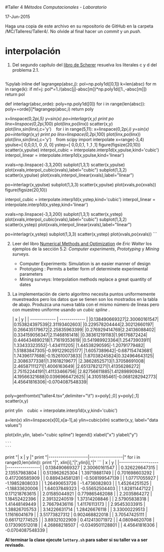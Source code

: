 #Taller 4
*Métodos Computacionales - Laboratorio*

17-Jun-2015

Haga una copia de este archivo en su repositorio de GitHub en la carpeta /MC/Talleres/Taller4/. No olvide al final hacer un *commit* y un *push*.

# interpolación

1. Del segundo capítulo del [libro de Scherer](http://link.springer.com.ezproxy.uniandes.edu.co:8080/book/10.1007\%2F978-3-642-13990-1) resuelva los literales c y d del problema 2.1.

	```
%pylab inline
def lagrangep(absc,j):
    pol=np.poly1d([0,1])
    k=len(absc)
    for m in range(k):
        if m!=j:
            pol*=1./(absc[j]-absc[m])*np.poly1d([1.,-absc[m]])
    return pol   

def interlagr(absc,orde):
    poly=np.poly1d([0])
    for i in range(len(absc)):
        poly+=orde[i]*lagrangep(absc,i)
    return poly


x=linspace(0,2*pi,5)
y=sin(x)
po=interlagr(x,y)
print po
	```
	```
linx=linspace(0,2*pi,100)
plot(linx,po(linx))
scatter(x,y)
plot(linx,sin(linx),c='y')
	```
	```
for i in range(5,11):
    x=linspace(0,2*pi,i)
    y=sin(x)
    po=interlagr(x,y)
    print po
    linx=linspace(0,2*pi,100)
    plot(linx,po(linx))
plot(linx,sin(linx),c='y')
	```
	```
from scipy import interpolate
x=range(-3,4)
ypulse=[ 0,0,0,1, 0 ,0, 0]
ystep=[ 0,0,0,1, 1 ,1 ,1]
figure(figsize(20,10))
scatter(x,ypulse)
interpol_cubic = interpolate.interp1d(x,ypulse,kind='cubic')
interpol_linear = interpolate.interp1d(x,ypulse,kind='linear')

xvals=np.linspace(-3,3,200)
subplot(1,3,1)
scatter(x,ypulse)
plot(xvals,interpol_cubic(xvals),label="cubic")
subplot(1,3,2)
scatter(x,ypulse)
plot(xvals,interpol_linear(xvals),label="linear")

po=interlagr(x,ypulse)
subplot(1,3,3)
scatter(x,ypulse)
plot(xvals,po(xvals))
	```
	```
figure(figsize(20,10))

interpol_cubic = interpolate.interp1d(x,ystep,kind='cubic')
interpol_linear = interpolate.interp1d(x,ystep,kind='linear')

xvals=np.linspace(-3,3,200)
subplot(1,3,1)
scatter(x,ystep)
plot(xvals,interpol_cubic(xvals),label="cubic")
subplot(1,3,2)
scatter(x,ystep)
plot(xvals,interpol_linear(xvals),label="linear")

po=interlagr(x,ystep)
subplot(1,3,3)
scatter(x,ystep)
plot(xvals,po(xvals))
	```

2. Leer del libro [Numerical Methods and Optimization](http://ezproxy.uniandes.edu.co:8080/login?url=http://dx.doi.org/10.1007/978-3-319-07671-3) de *Eric Walter* los ejemplos de la sección 5.2: *Computer experiments*, *Prototyping* y *Mining surveys*.  

	+ Computer Experiments: Simulation is an easier manner of design
	+ Prototyping : Permits a better form of determinete experimental parameters
	+ Mining surveys: Interpolation methods replace a great quantity of dates




3. La implementación de cierto algoritmo necesita puntos uniformemente muestreados pero los datos que se tienen son los mostrados en la tabla de abajo. Produzca una nueva tabla con el mismo número de líneas pero con muestreo uniforme usando un *cubic spline* .

	| x        | y           |
| ------------- | ------------- |
|0.138490669327|2.30060161547|
|0.153824397539|2.31193402603|
|0.229578204444|2.30212660197|
|0.266435179672|2.25835963399|
|0.276929414769|2.24136088402|
|0.334159056347|2.11468161418|
|0.383612191183|1.96176872424|
|0.446434890218|1.71619353619|
|0.541989923364|1.25473903911|
|1.33433323552|-1.434111205|
|1.44538290595|-1.20791779482|
|1.51883847305|-0.991229025177|
|1.6057389642|-0.687154743681|
|1.74396177688|-0.152610073833|
|1.87038245824|0.324964643125|
|2.30863773381|1.31618219677|
|2.38628525713|1.37058691008|
|2.46587111271|1.4006163649|
|2.65137821271|1.41356286272|
|2.75152244191|1.41133466756|
|2.82756611885|1.41289890942|
|4.19566321688|0.0396966472625|
|4.3105185461|-0.0681282942773|
|4.45641816306|-0.0704087548339|

	```
poly=genfromtxt("taller4.tsv",delimiter="\t")
x=poly[:,0]
y=poly[:,1]
scatter(x,y)


print ylin
	```
	```
cubic = interpolate.interp1d(x,y,kind='cubic')

a=len(x)
xlin=linspace(x[0],x[a-1],a)
ylin=cubic(xlin)
scatter(x,y, label="data values")

plot(xlin,ylin, label="cubic spline")
legend()
xlabel("x")
ylabel("y")

	```
	```

print "|     x        |      y     |"
print "|--------------------|-----------------|"
for i in range(0,len(xlin)):
    print "|", xlin[i],"|",ylin[i],"|"
	```
|     x        |      y     |
|--------------------|-----------------|
| 0.138490669327 | 2.30060161547 |
| 0.326226647315 | 2.13557983804 |
| 0.513962625304 | 1.39719881749 |
| 0.701698603292 | 0.417206585909 |
| 0.889434581281 | -0.508199547139 |
| 1.07717055927 | -1.19852808033 |
| 1.26490653726 | -1.4736082803 |
| 1.45264251525 | -1.18833620006 |
| 1.64037849323 | -0.55652504403 |
| 1.82811447122 | 0.171218763615 |
| 2.01585044921 | 0.779865462088 |
| 2.2035864272 | 1.18452422396 |
| 2.39132240519 | 1.37314208846 |
| 2.57905838318 | 1.41448149449 |
| 2.76679436116 | 1.41176113173 |
| 2.95453033915 | 1.38826705753 |
| 3.14226631714 | 1.28426676118 |
| 3.33000229513 | 1.11616041679 |
| 3.51773827312 | 0.902468822018 |
| 3.70547425111 | 0.661712774525 |
| 3.89321022909 | 0.412413071972 |
| 4.08094620708 | 0.173090512018 |
| 4.26868218507 | -0.0349501128801 |
| 4.45641816306 | -0.0704087548339 |


**Al terminar la clase ejecute `lottery.sh` para saber si su taller va a ser revisado.**
